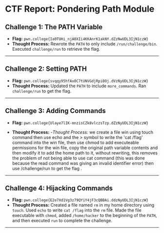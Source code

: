 # CTF Report: Pondering Path Module

## Challenge 1: The PATH Variable
- **Flag:** `pwn.college{Ia0TUHi_njA0XIi4KKAnrK1akNY.dZzNwUDL3IjN1czW}`
- **Thought Process:** Rewrote the `PATH` to only include `/run/challenge/bin`. Executed `challenge/run` to retrieve the flag.

---

## Challenge 2: Setting PATH
- **Flag:** `pwn.college{svqqy95hfAx8C7tUNVGdjRpi8Oj.dVzNyUDL3IjN1czW}`
- **Thought Process:** Updated the `PATH` to include `more_commands`. Ran `challenge/run` to get the flag.

---

## Challenge 3: Adding Commands
- **Flag:** `pwn.college{Ulaye7lIK-mnzisCZk8vlczsTzp.dZzNyUDL3IjN1czW}`

- **Thought Process:** 
-*Thought Process:*  we create a file win using touch command then use echo and the > symbol to write the 'cat /flag' command into the win file, then use chmod to add executeable permissions for the win file, copy the original path variable contents and then modify it to add the home path to it, without rewriting, this removes the problem of not being able to use cat command (this was done because the read command was giving an invalid identifier error) then use /challenge/run to get the flag .
---

## Challenge 4: Hijacking Commands
- **Flag:** `pwn.college{E2e7Xd1Vg3z79QYiY4jF3cQBBAi.ddzNyUDL3IjN1czW}`
- **Thought Process:** Created a file named `rm` in my home directory using `touch`. Used `echo` to write `cat /flag` into the `rm` file. Made the file executable with `chmod`, added `/home/hacker` to the beginning of the `PATH`, and then executed `run` to complete the challenge.
















---
